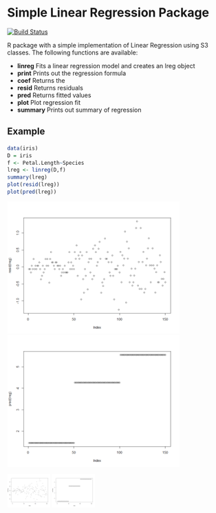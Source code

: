 # Simple Linear Regression Package
[![Build Status](https://travis-ci.org/hecro459/LinReg.svg?branch=master)](https://travis-ci.org/hecro459/LinReg)

R package with a simple implementation of Linear Regression using S3 classes.
The following functions are available:
* **linreg**  Fits a linear regression model and creates an lreg object
* **print**   Prints out the regression formula
* **coef**    Returns the 
* **resid**   Returns residuals
* **pred**    Returns fitted values
* **plot**    Plot regression fit
* **summary** Prints out summary of regression

## Example
```r
data(iris)
D = iris
f <- Petal.Length~Species
lreg <- linreg(D,f) 
summary(lreg)
plot(resid(lreg))
plot(pred(lreg))
```
<img src="https://raw.githubusercontent.com/hecro459/LinReg/master/resplot.png" width="400">
<img src="https://raw.githubusercontent.com/hecro459/LinReg/master/predplot.png" width="400">


<p float="left">
   <img src="https://raw.githubusercontent.com/hecro459/LinReg/master/resplot.png" width="100">
    <img src="https://raw.githubusercontent.com/hecro459/LinReg/master/predplot.png" width="100">
</p> 



